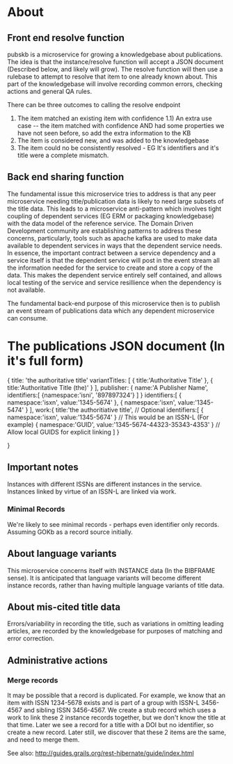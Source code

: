 
# About

## Front end resolve function

pubskb is a microservice for growing a knowledgebase about publications. The idea is that the instance/resolve function will accept a JSON document (Described below, and likely will grow). The resolve function will then use a rulebase
to attempt to resolve that item to one already known about. This part of the knowledgebase will involve recording common errors, checking actions and general QA rules.

There can be three outcomes to calling the resolve endpoint

1) The item matched an existing item with confidence
1.1) An extra use case -- the item matched with confidence AND had some properties we have not seen before, so add the extra information to the KB
2) The item is considered new, and was added to the knowledgebase
3) The item could no be consistently resolved - EG It's identifiers and it's title were a complete mismatch.

## Back end sharing function

The fundamental issue this microservice tries to address is that any peer microservice needing title/publication data is likely to need large subsets of the title data. This leads to a microservice
anti-pattern which involves tight coupling of dependent services (EG ERM or packaging knowledgebase) with the data model of the reference service. The Domain Driven Development community are establishing
patterns to address these concerns, particularly, tools such as apache kafka are used to make data available to dependent services in ways that the dependent service needs. In essence, the important
contract between a service dependency and a service itself is that the dependent service will post in the event stream all the information needed for the service to create and store a copy of the data. 
This makes the dependent service entirely self contained, and allows local testing of the service and service resillience when the dependency is not available.

The fundamental back-end purpose of this microservice then is to publish an event stream of publications data which any dependent microservice can consume.

# The publications JSON document (In it's full form)

{
  title: 'the authoritative title'
  variantTitles: [
    { title:'Authoritative Title' },
    { title:'Authoritative Title (the)' }
  ],
  publisher: {
    name:'A Publisher Name',
    identifiers:[
      {namespace:'isni', '897897324'}
    ]
  }
  identifiers:[
    { namespace:'isxn', value:'1345-5674' },
    { namespace:'isxn', value:'1345-5474' }
  ],
  work:{
    title:'the authoritiative title',                                  // Optional
    identifiers:[
      { namespace:'isxn', value:'1345-5674' }                          // This would be an ISSN-L (For example)
      { namespace:'GUID', value:'1345-5674-44323-35343-4353' }         // Allow local GUIDS for explicit linking
    ]
  }

}

## Important notes

Instances with different ISSNs are different instances in the service. Instances linked by virtue of an ISSN-L are linked via work.

### Minimal Records

We're likely to see minimal records - perhaps even identifier only records. Assuming GOKb as a record source initially.

## About language variants

This microservice concerns itself with INSTANCE data (In the BIBFRAME sense). It is anticipated that language variants will become different instance records, rather than having multiple language variants of title data.

## About mis-cited title data

Errors/variability in recording the title, such as variations in omitting leading articles, are recorded by the knowledgebase for purposes of matching and error correction.

## Administrative actions

### Merge records

It may be possible that a record is duplicated. For example, we know that an item with ISSN 1234-5678 exists and is part of a group with ISSN-L 3456-4567 and sibling ISSN 3456-4567. We create a stub record 
which uses a work to link these 2 instance records together, but we don't know the title at that time. Later we see a record for a title with a DOI but no identifier, so create a new record. Later still,
we discover that these 2 items are the same, and need to merge them.




See also:
http://guides.grails.org/rest-hibernate/guide/index.html
